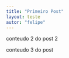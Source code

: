 ```yaml
---
title: "Primeiro Post"
layout: teste
autor: "felipe"
---
```



conteudo 2 do post  2

conteudo 3 do post
